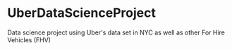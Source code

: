 # UberDataScienceProject
Data science project using Uber's data set in NYC as well as other For Hire Vehicles (FHV)

